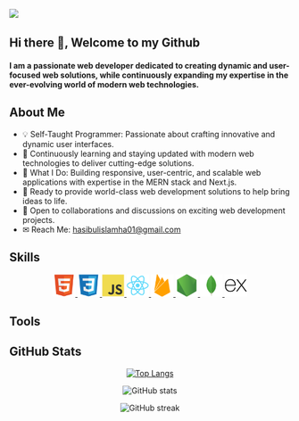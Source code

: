 

![](https://i.ibb.co.com/TMpSXF0/Your-paragraph-text-1.png)
## Hi there 👋, Welcome to my Github


#### I am a passionate web developer dedicated to creating dynamic and user-focused web solutions, while continuously expanding my expertise in the ever-evolving world of modern web technologies.

## About Me
- 💡 Self-Taught Programmer: Passionate about crafting innovative and dynamic user interfaces.
- 🌱 Continuously learning and staying updated with modern web technologies to deliver cutting-edge solutions.
- 🔭 What I Do: Building responsive, user-centric, and scalable web applications with expertise in the MERN stack and Next.js.
- 🚀 Ready to provide world-class web development solutions to help bring ideas to life.
- 💬 Open to collaborations and discussions on exciting web development projects.
- ✉ Reach Me: hasibulislamha01@gmail.com


 ## Skills

<p align="center">
  <a href="https://developer.mozilla.org/en-US/docs/Web/HTML" target="_blank" rel="noreferrer">
    <img src="https://raw.githubusercontent.com/devicons/devicon/master/icons/html5/html5-original.svg" alt="HTML5" width="40" height="40"/>
  </a>
  <a href="https://developer.mozilla.org/en-US/docs/Web/CSS" target="_blank" rel="noreferrer">
    <img src="https://raw.githubusercontent.com/devicons/devicon/master/icons/css3/css3-original.svg" alt="CSS3" width="40" height="40"/>
  </a>
  <a href="https://developer.mozilla.org/en-US/docs/Web/JavaScript" target="_blank" rel="noreferrer">
    <img src="https://raw.githubusercontent.com/devicons/devicon/master/icons/javascript/javascript-original.svg" alt="JavaScript" width="40" height="40"/>
  </a>
  <a href="https://reactjs.org/" target="_blank" rel="noreferrer">
    <img src="https://raw.githubusercontent.com/devicons/devicon/master/icons/react/react-original.svg" alt="React" width="40" height="40"/>
  </a>
  <a href="https://firebase.google.com/" target="_blank" rel="noreferrer">
    <img src="https://raw.githubusercontent.com/devicons/devicon/master/icons/firebase/firebase-plain.svg" alt="Firebase" width="40" height="40"/>
  </a>
  <a href="https://nodejs.org" target="_blank" rel="noreferrer">
    <img src="https://raw.githubusercontent.com/devicons/devicon/master/icons/nodejs/nodejs-original.svg" alt="Node.js" width="40" height="40"/>
  </a>
  <a href="https://www.mongodb.com/" target="_blank" rel="noreferrer">
    <img src="https://raw.githubusercontent.com/devicons/devicon/master/icons/mongodb/mongodb-original.svg" alt="MongoDB" width="40" height="40"/>
  </a>
  <a href="https://expressjs.com/" target="_blank" rel="noreferrer">
    <img src="https://raw.githubusercontent.com/devicons/devicon/master/icons/express/express-original.svg" alt="Express.js" width="40" height="40"/>
  </a>
</p>

 ## Tools


## GitHub Stats

<p align="center">
  <a href="https://github.com/anuraghazra/github-readme-stats">
    <img src="https://github-readme-stats.vercel.app/api/top-langs/?username=hasibulislamha01" alt="Top Langs">
  </a>
</p>

<p align="center">
  <img src="https://github-readme-stats.vercel.app/api?username=hasibulislamha01&show_icons=true&count_private=true" alt="GitHub stats">
</p>

<p align="center">
  <img src="https://streak-stats.demolab.com/?user=hasibulislamha01" alt="GitHub streak">
</p>

 


